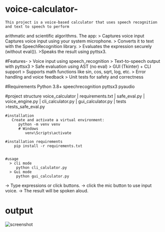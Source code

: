 # voice-calculator-
    This project is a voice-based calculator that uses speech recognition and text to speech to perform 
arithmatic and scientific algorithms.
The app:
    > Captures voice input Captures voice input using your system microphone.
    > Converts it to text with the SpeechRecognition library.
    > Evaluates the expression securely (without eval()).
    >Speaks the result using pyttsx3.

  #Features-
    > Voice input using speech_recognition
    > Text-to-speech output with pyttsx3
    > Safe evaluation using AST (no eval)
    > GUI (Tkinter) + CLI support
    > Supports math functions like sin, cos, sqrt, log, etc.
    > Error handling and voice feedback
    > Unit tests for safety and correctness

  #Requirements
    Python 3.8+
    speechrecognition
    pyttsx3
    pyaudio

  #project structure
    voice_calculator
          |
     requirements.txt
          |
     safe_eval.py
          |
     voice_engine.py
          |
     cli_calculator.py
          |
     gui_calculator.py
          |
     tests
         >tests_safe_eval.py

    #installation
       Create and activate a virtual environment:
          python -m venv venv
          # Windows
             venv\Scripts\activate

    #installation requirements
        pip install -r requirements.txt


    #usage
      > cli mode
         python cli_calulator.py
      > Gui mode
         python gui_calculator.py
  -> Type expressions or click buttons.
  -> click the mic button to use input voice.
  -> The result will be spoken aloud.
   # output
![screenshot]()


